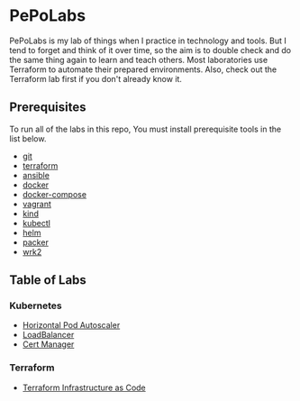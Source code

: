 # PePoLabs

PePoLabs is my lab of things when I practice in technology and tools. But I tend to forget and think of it over time, so the aim is to double check and do the same thing again to learn and teach others.
Most laboratories use Terraform to automate their prepared environments. Also, check out the Terraform lab first if you don't already know it.

## Prerequisites

To run all of the labs in this repo, You must install prerequisite tools in the list below.

- [git](#git)
- [terraform](#terraform)
- [ansible](#ansible)
- [docker](#docker)
- [docker-compose](#docker-compose)
- [vagrant](#vagrant)
- [kind](#kind)
- [kubectl](#kubectl)
- [helm](#helm)
- [packer](#packer)
- [wrk2](#wrk2)

## Table of Labs

### Kubernetes

- [Horizontal Pod Autoscaler](labs/horizontal-pod-autoscaler/README.md)
- [LoadBalancer](labs/load-balance/README.md)
- [Cert Manager](labs/load-balance/README.md)

### Terraform

- [Terraform Infrastructure as Code](#labs/infrastructure-as-code/README.md)
